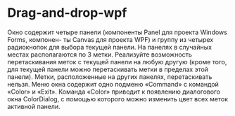 # Drag-and-drop-wpf
 Окно содержит четыре панели (компоненты Panel для проекта Windows Forms, компонен-
ты Canvas для проекта WPF) и группу из четырех радиокнопок для выбора текущей панели. На
панелях в случайных местах располагаются по 3 метки. Реализуйте возможность перетаскивания
меток с текущей панели на любую другую (кроме того, для текущей панели можно перетаскивать
метки в пределах этой панели). Метки, расположенные на других панелях, перетаскивать нельзя.
Меню окна содержит одно подменю «Command» с командой «Color» и «Exit». Команда «Color»
приводит к появлению диалогового окна ColorDialog, с помощью которого можно изменить цвет
всех меток активной панели. 
